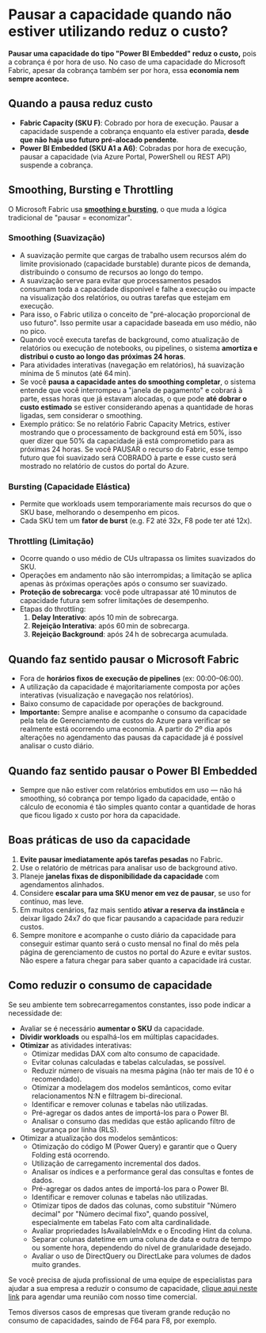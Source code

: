 # Pausar a capacidade quando não estiver utilizando reduz o custo?

**Pausar uma capacidade do tipo "Power BI Embedded" reduz o custo,** pois a cobrança é por hora de uso. No caso de uma capacidade do Microsoft Fabric, apesar da cobrança também ser por hora, essa **economia nem sempre acontece.**

## Quando a pausa reduz custo

* **Fabric Capacity (SKU F)**: Cobrado por hora de execução. Pausar a capacidade suspende a cobrança enquanto ela estiver parada, **desde que não haja uso futuro pré-alocado pendente**.
* **Power BI Embedded (SKU A1 a A6)**: Cobradas por hora de execução, pausar a capacidade (via Azure Portal, PowerShell ou REST API) suspende a cobrança.



## Smoothing, Bursting e Throttling

O Microsoft Fabric usa [**smoothing e bursting**](https://learn.microsoft.com/en-us/fabric/data-warehouse/compute-capacity-smoothing-throttling), o que muda a lógica tradicional de "pausar = economizar".

### **Smoothing (Suavização)**

* A suavização permite que cargas de trabalho usem recursos além do limite provisionado (capacidade burstable) durante picos de demanda, distribuindo o consumo de recursos ao longo do tempo.
* A suavização serve para evitar que processamentos pesados consumam toda a capacidade disponível e falhe a execução ou impacte na visualização dos relatórios, ou outras tarefas que estejam em execução.
* Para isso, o Fabric utiliza o conceito de "pré-alocação proporcional de uso futuro". Isso permite usar a capacidade baseada em uso médio, não no pico.
* Quando você executa tarefas de background, como atualização de relatórios ou execução de notebooks, ou pipelines, o sistema **amortiza e distribui o custo ao longo das próximas 24 horas**.
* Para atividades interativas (navegação em relatórios), há suavização mínima de 5 minutos (até 64 min).
* Se você **pausa a capacidade antes do smoothing completar**, o sistema entende que você interrompeu a "janela de pagamento" e cobrará à parte, essas horas que já estavam alocadas, o que pode **até dobrar o custo estimado** se estiver considerando apenas a quantidade de horas ligadas, sem considerar o smoothing.
* Exemplo prático: Se no relatório Fabric Capacity Metrics, estiver mostrando que o processamento de background está em 50%, isso quer dizer que 50% da capacidade já está comprometido para as próximas 24 horas. Se você PAUSAR o recurso do Fabric, esse tempo futuro que foi suavizado será COBRADO à parte e esse custo será mostrado no relatório de custos do portal do Azure.



### **Bursting** (Capacidade Elástica)

* Permite que workloads usem temporariamente mais recursos do que o SKU base, melhorando o desempenho em picos.
* Cada SKU tem um **fator de burst** (e.g. F2 até 32x, F8 pode ter até 12x).



### Throttling (Limitação)

* Ocorre quando o uso médio de CUs ultrapassa os limites suavizados do SKU.
* Operações em andamento não são interrompidas; a limitação se aplica apenas às próximas operações após o consumo ser suavizado.
* **Proteção de sobrecarga**: você pode ultrapassar até 10 minutos de capacidade futura sem sofrer limitações de desempenho.
* Etapas do throttling:
  1. **Delay Interativo**: após 10 min de sobrecarga.
  2. **Rejeição Interativa**: após 60 min de sobrecarga.
  3. **Rejeição Background**: após 24 h de sobrecarga acumulada.



## Quando faz sentido pausar o **Microsoft Fabric**

* Fora de **horários fixos de execução de pipelines** (ex: 00:00–06:00).
* A utilização da capacidade é majoritariamente composta por ações interativas (visualização e navegação nos relatórios).
* Baixo consumo de capacidade por operações de background.
* **Importante:** Sempre analise e acompanhe o consumo da capacidade pela tela de Gerenciamento de custos do Azure para verificar se realmente está ocorrendo uma economia. A partir do 2º dia após alterações no agendamento das pausas da capacidade já é possível analisar o custo diário.



## Quando faz sentido pausar o **Power BI Embedded**

* Sempre que não estiver com relatórios embutidos em uso — não há smoothing, só cobrança por tempo ligado da capacidade, então o cálculo de economia é tão simples quanto contar a quantidade de horas que ficou ligado x custo por hora da capacidade.



## Boas práticas de uso da capacidade

1. **Evite pausar imediatamente após tarefas pesadas** no Fabric.
2. Use o relatório de métricas para analisar uso de background ativo.
3. Planeje **janelas fixas de disponibilidade da capacidade** com agendamentos alinhados.
4. Considere **escalar para uma SKU menor em vez de pausar**, se uso for contínuo, mas leve.
5. Em muitos cenários, faz mais sentido **ativar a reserva da instância** e deixar ligado 24x7 do que ficar pausando a capacidade para reduzir custos.
6. Sempre monitore e acompanhe o custo diário da capacidade para conseguir estimar quanto será o custo mensal no final do mês pela página de gerenciamento de custos no portal do Azure e evitar sustos. Não espere a fatura chegar para saber quanto a capacidade irá custar.



## Como reduzir o consumo de capacidade

Se seu ambiente tem sobrecarregamentos constantes, isso pode indicar a necessidade de:

* Avaliar se é necessário **aumentar o SKU** da capacidade.
* **Dividir workloads** ou espalhá-los em múltiplas capacidades.
* **Otimizar** as atividades interativas:
  * Otimizar medidas DAX com alto consumo de capacidade.
  * Evitar colunas calculadas e tabelas calculadas, se possível.
  * Reduzir número de visuais na mesma página (não ter mais de 10 é o recomendado).
  * Otimizar a modelagem dos modelos semânticos, como evitar relacionamentos N:N e filtragem bi-direcional.
  * Identificar e remover colunas e tabelas não utilizadas.
  * Pré-agregar os dados antes de importá-los para o Power BI.
  * Analisar o consumo das medidas que estão aplicando filtro de segurança por linha (RLS).
* Otimizar a atualização dos modelos semânticos:
  * Otimização do código M (Power Query) e garantir que o Query Folding está ocorrendo.
  * Utilização de carregamento incremental dos dados.
  * Analisar os índices e a performance geral das consultas e fontes de dados.
  * Pré-agregar os dados antes de importá-los para o Power BI.
  * Identificar e remover colunas e tabelas não utilizadas.
  * Otimizar tipos de dados das colunas, como substituir "Número decimal" por "Número decimal fixo", quando possível, especialmente em tabelas Fato com alta cardinalidade.
  * Avaliar propriedades IsAvailableInMdx e o Encoding Hint da coluna.
  * Separar colunas datetime em uma coluna de data e outra de tempo ou somente hora, dependendo do nível de granularidade desejado.
  * Avaliar o uso de DirectQuery ou DirectLake para volumes de dados muito grandes.



Se você precisa de ajuda profissional de uma equipe de especialistas para ajudar a sua empresa a reduzir o consumo de capacidade, [clique aqui neste link](https://powertuning.com.br/reuniao-bi) para agendar uma reunião com nosso time comercial.

Temos diversos casos de empresas que tiveram grande redução no consumo de capacidades, saindo de F64 para F8, por exemplo.
